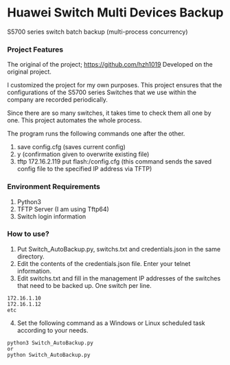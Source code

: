 # Huawei Switch Multi Devices Backup
S5700 series switch batch backup (multi-process concurrency)

### Project Features
The original of the project; https://github.com/hzh1019
Developed on the original project.

I customized the project for my own purposes. This project ensures that the configurations of the S5700 series Switches that we use within the company are recorded periodically.

Since there are so many switches, it takes time to check them all one by one. This project automates the whole process.

The program runs the following commands one after the other.

1. save config.cfg (saves current config)
2. y (confirmation given to overwrite existing file)
3. tftp 172.16.2.119 put flash:/config.cfg (this command sends the saved config file to the specified IP address via TFTP)

### Environment Requirements
1. Python3
2. TFTP Server (I am using Tftp64)
3. Switch login information

### How to use?
1. Put Switch_AutoBackup.py, switchs.txt and credentials.json in the same directory.
2. Edit the contents of the credentials.json file. Enter your telnet information.
3. Edit switchs.txt and fill in the management IP addresses of the switches that need to be backed up. One switch per line.
```
172.16.1.10
172.16.1.12
etc
```
4. Set the following command as a Windows or Linux scheduled task according to your needs.
```
python3 Switch_AutoBackup.py
or
python Switch_AutoBackup.py
```